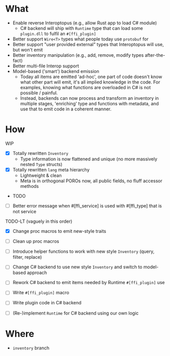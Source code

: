 

# What
- Enable reverse Interoptopus (e.g., allow Rust app to load C# module)
  - C# backend will ship with `Runtime` type that can load some `plugin.dll` to fulfil an `#[ffi_plugin]`  
- Better support `Wire<T>` types what people today use `protobuf` for
- Better support "user provided external" types that Interoptopus will use, but won't emit 
- Better inventory manipulation (e.g., add, remove, modify types after-the-fact) 
- Better multi-file Interop support 
- Model-based ('smart') backend emission
  - Today all items are emitted 'ad-hoc', one part of code doesn't know what other part will emit, it's all implied 
    knowledge in the code. For examples, knowing what functions are overloaded in C# is not possible / painful.  
  - Instead, backends can now process and transform an inventory in multiple stages, 'enriching' type and functions
    with metadata, and use that to emit code in a coherent manner.

# How

WIP
- [x] Totally rewritten `Inventory`
  - Type information is now flattened and unique (no more massively nested `Type` structs) 
- [x] Totally rewritten `lang` meta hierarchy 
  - Lightweight & clean
  - Meta is in orthogonal POROs now, all public fields, no fluff accessor methods

- TODO
- [ ] Better error message when #[ffi_service] is used with #[ffi_type] that is not service  
 

TODO-LT (vaguely in this order)
- [x] Change proc macros to emit new-style traits
- [ ] Clean up proc macros 
- [ ] Introduce helper functions to work with new style `Inventory` (query, filter, replace)
- [ ] Change C# backend to use new style `Inventory` and switch to model-based approach
- [ ] Rework C# backend to emit items needed by Runtime `#[ffi_plugin]` use
- [ ] Write `#[ffi_plugin]` macro  
- [ ] Write plugin code in C# backend 
- [ ] (Re-)implement `Runtime` for C# backend using our own logic  
 


# Where
- `inventory` branch